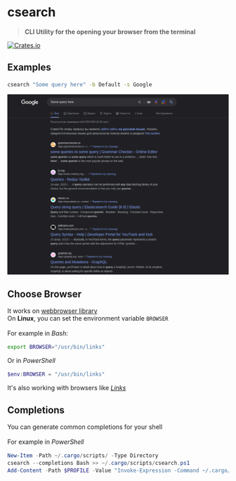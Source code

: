 # csearch
> **CLI Utility for the opening your browser from the terminal**

[![Crates.io](https://img.shields.io/crates/v/csearch?style=flat-square)](https://crates.io/crates/csearch)

## Examples
```bash
csearch "Some query here" -b Default -s Google
```
![alt](https://raw.githubusercontent.com/Nanoster1/csearch/main/images/Example.png)
## Choose Browser
It works on [webbrowser library](https://docs.rs/webbrowser/latest/webbrowser/)\
On **Linux**, you can set the environment variable `BROWSER`\
\
For example in *Bash*:
```bash 
export BROWSER="/usr/bin/links"
``` 
Or in *PowerShell*
```powershell
$env:BROWSER = "/usr/bin/links"
```
It's also working with browsers like [*Links*](http://links.twibright.com/user_en.html)
## Completions
You can generate common completions for your shell\
\
For example in *PowerShell*
```powershell
New-Item -Path ~/.cargo/scripts/ -Type Directory
csearch --completions Bash >> ~/.cargo/scripts/csearch.ps1
Add-Content -Path $PROFILE -Value "Invoke-Expression -Command ~/.cargo/scripts/*.ps1"
```